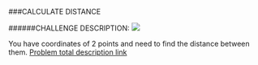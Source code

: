 ###CALCULATE DISTANCE

######CHALLENGE DESCRIPTION:
<img src="https://www.codeeval.com/static/images/kbase/calculate_distance.png">

You have coordinates of 2 points and need to find the distance between them.
[Problem total description link](https://www.codeeval.com/open_challenges/99/) 
